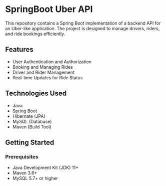 # SpringBoot Uber API

This repository contains a Spring Boot implementation of a backend API for an Uber-like application. The project is designed to manage drivers, riders, and ride bookings efficiently.

## Features
- User Authentication and Authorization
- Booking and Managing Rides
- Driver and Rider Management
- Real-time Updates for Ride Status

## Technologies Used
- Java
- Spring Boot
- Hibernate (JPA)
- MySQL (Database)
- Maven (Build Tool)

## Getting Started

### Prerequisites
- Java Development Kit (JDK) 11+
- Maven 3.6+
- MySQL 5.7+ or higher

